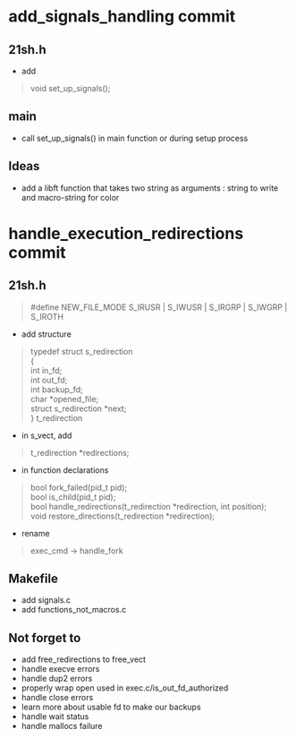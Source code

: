 # add_signals_handling commit

## 21sh.h
* add 
> void set_up_signals();

## main
* call set_up_signals() in main function or during setup process

## Ideas
* add a libft function that takes two string as arguments : string to write and macro-string for color

# handle_execution_redirections commit

## 21sh.h
> #define   NEW_FILE_MODE   S_IRUSR | S_IWUSR | S_IRGRP | S_IWGRP | S_IROTH
* add structure
> typedef struct			s_redirection \
> { \
> 	int					    in_fd; \
> 	int					    out_fd; \
> 	int					    backup_fd; \
> 	char				    *opened_file;\
>   struct s_redirection	*next;\
> }						t_redirection
* in s_vect, add
> t_redirection		*redirections;
* in function declarations
> bool fork_failed(pid_t pid); \
> bool is_child(pid_t pid); \
> bool handle_redirections(t_redirection *redirection, int position); \
> void restore_directions(t_redirection *redirection);
* rename
> exec_cmd -> handle_fork

## Makefile
* add signals.c
* add functions_not_macros.c

## Not forget to
* add free_redirections to free_vect
* handle execve errors
* handle dup2 errors
* properly wrap open used in exec.c/is_out_fd_authorized
* handle close errors
* learn more about usable fd to make our backups
* handle wait status
* handle mallocs failure
